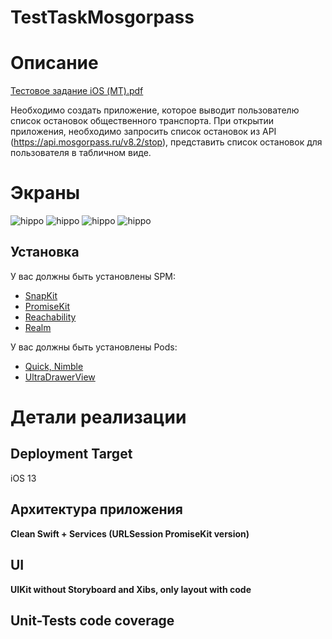 # TestTaskMosgorpass
# Описание
[Тестовое задание iOS (МТ).pdf](https://github.com/romaarc/TestTaskMosgorpass/files/8771893/iOS.pdf)

Необходимо создать приложение, которое выводит пользователю список остановок общественного транспорта.
При открытии приложения, необходимо запросить список остановок из API (https://api.mosgorpass.ru/v8.2/stop), представить список остановок для пользователя в табличном виде.
# Экраны
![hippo](https://media.giphy.com/media/BC2zmBHD0TiMfHrdB2/giphy.gif)
![hippo](https://media.giphy.com/media/IdsAs8uhOiEUwRAV2w/giphy.gif)
![hippo](https://media.giphy.com/media/DEfYA9IfX3sJbHLyS8/giphy.gif)
![hippo](https://media.giphy.com/media/SYiliZGVSXhlZKPGch/giphy.gif)

## Установка

У вас должны быть установлены SPM:
* <a href="https://github.com/SnapKit/SnapKit">SnapKit</a>
* <a href="https://github.com/mxcl/PromiseKit">PromiseKit</a>
* <a href="https://github.com/ashleymills/Reachability.swift">Reachability</a>
* <a href="https://github.com/realm/realm-swift">Realm</a>

У вас должны быть установлены Pods:
* <a href="https://github.com/Quick/Quick">Quick, Nimble</a>
* <a href="https://github.com/super-ultra/UltraDrawerView">UltraDrawerView</a>

# Детали реализации
## Deployment Target
iOS 13
## Архитектура приложения
**Clean Swift + Services (URLSession PromiseKit version)**<br>
## UI
**UIKit without Storyboard and Xibs, only layout with code**<br>
## Unit-Tests code coverage
